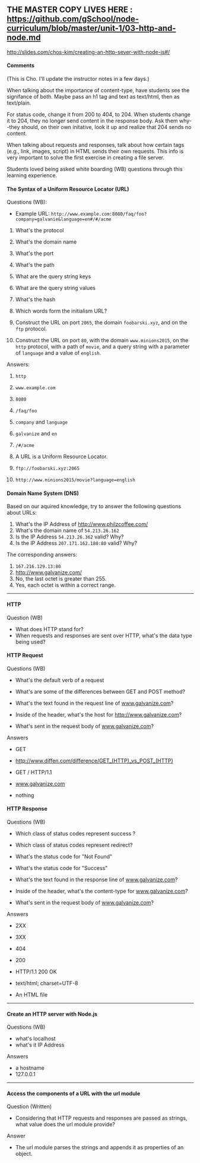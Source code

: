 ## THE MASTER COPY LIVES HERE : https://github.com/gSchool/node-curriculum/blob/master/unit-1/03-http-and-node.md

http://slides.com/chos-kim/creating-an-http-sever-with-node-js#/

#### Comments
(This is Cho. I'll update the instructor notes in a few days.)

When talking about the importance of content-type, have students see the signifance of both. Maybe pass an h1 tag and text as text/html, then as text/plain.

For status code, change it from 200 to 404, to 204. When students change it to 204, they no longer send content in the response body. Ask them why--they should, on their own initative, look it up and realize that 204 sends no content.

When talking about requests and responses, talk about how certain tags (e.g., link, images, script) in HTML sends their own requests. This info is very important to solve the first exercise in creating a file server.

Students loved being asked white boarding (WB) questions through this learning experience.

#### The Syntax of a Uniform Resource Locator (URL)
Questions (WB):

- Example URL: `http://www.example.com:8080/faq/foo?company=galvanie&language=en#/#/acme`
1. What's the protocol
2. What's the domain name
3. What's the port
6. What's the path
4. What are the query string keys
5. What are the query string values
7. What's the hash

8. Which words form the initialism URL?
9. Construct the URL on port `2065`, the domain `foobarski.xyz`, and on the `ftp` protocol.
10. Construct the URL on port `80`, with the domain `www.minions2015`, on the `http` protocol, with a path of `movie`, and a query string with a parameter of `language` and a value of `english`.

Answers:

1. `http`
2. `www.example.com`
3. `8080`
4. `/faq/foo`
5. `company` and `language`
6. `galvanize` and `en`
7. `/#/acme`

8. A URL is a Uniform Resource Locator. 
9. `ftp://foobarski.xyz:2065`
10. `http://www.minions2015/movie?language=english`

#### Domain Name System (DNS)
Based on our aquired knowledge, 
try to answer the following questions about URLs:

  1. What's the IP Address of http://www.philzcoffee.com/
  2. What's the domain name of `54.213.26.162`
  3. Is the IP Address `54.213.26.362` valid? Why?
  4. Is the IP Address `207.171.162.180:80` valid? Why?

The corresponding answers:

  1. `167.216.129.13:80`
  2. http://www.galvanize.com/
  3. No, the last octet is greater than 255.
  4. Yes, each octet is within a correct range.

-----------------------------------------------------------------
#### HTTP
Question (WB)

- What does HTTP stand for?
- When requests and responses are sent over HTTP, what's the data type being used?

#### HTTP Request
Questions (WB)

- What's the default verb of a request
- What's are some of the differences between GET and POST method?

- What's the text found in the request line of www.galvanize.com?
- Inside of the header, what's the host for http://www.galvanize.com?
- What's sent in the request body of www.galvanize.com?

Answers

- GET
- http://www.diffen.com/difference/GET_(HTTP)_vs_POST_(HTTP)

- GET / HTTP/1.1
- www.galvanize.com
- nothing

#### HTTP Response  
Questions (WB)

- Which class of status codes represent success ?
- Which class of status codes represent redirect?
- What's the status code for "Not Found"
- What's the status code for "Success"

- What's the text found in the response line of www.galvanize.com?
- Inside of the header, what's the content-type for www.galvanize.com?
- What's sent in the request body of www.galvanize.com?

Answers

- 2XX
- 3XX
- 404
- 200

- HTTP/1.1 200 OK
- text/html; charset=UTF-8
- An HTML file

------------------------------------------------------
#### Create an HTTP server with Node.js
Questions (WB)

- what's localhost
- what's it IP Address

Answers

- a hostname
- 127.0.0.1

------------------------------------------------------
#### Access the components of a URL with the url module
Question (Written)

- Considering that HTTP requests and responses are passed as strings, what value does the url module provide?

Answer

- The url module parses the strings and appends it as properties of an object.

